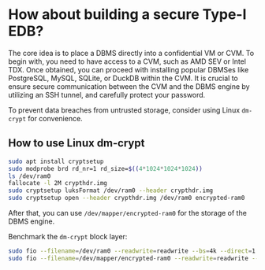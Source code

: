# How about building a secure Type-I EDB?

The core idea is to place a DBMS directly into a confidential VM or CVM. To begin with, you need to have access to a CVM, such as AMD SEV or Intel TDX. Once obtained, you can proceed with installing popular DBMSes like PostgreSQL, MySQL, SQLite, or DuckDB within the CVM. It is crucial to ensure secure communication between the CVM and the DBMS engine by utilizing an SSH tunnel, and carefully protect your password.

To prevent data breaches from untrusted storage, consider using Linux `dm-crypt` for convenience.

## How to use Linux dm-crypt

```bash
sudo apt install cryptsetup
sudo modprobe brd rd_nr=1 rd_size=$((4*1024*1024*1024))
ls /dev/ram0
fallocate -l 2M crypthdr.img
sudo cryptsetup luksFormat /dev/ram0 --header crypthdr.img
sudo cryptsetup open --header crypthdr.img /dev/ram0 encrypted-ram0
```

After that, you can use `/dev/mapper/encrypted-ram0` for the storage of the DBMS engine.

Benchmark the `dm-crypt` block layer:
```bash
sudo fio --filename=/dev/ram0 --readwrite=readwrite --bs=4k --direct=1 --loops=10 --name=plain
sudo fio --filename=/dev/mapper/encrypted-ram0 --readwrite=readwrite --bs=4k --direct=1 --loops=1 --name=crypt
```